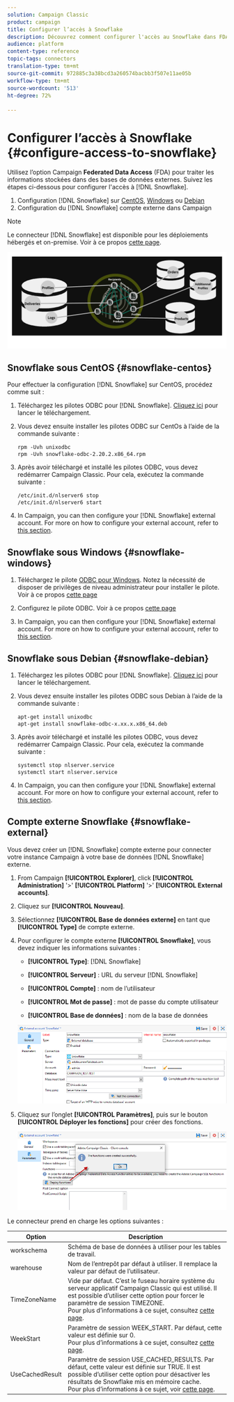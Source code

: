 ```yaml
---
solution: Campaign Classic
product: campaign
title: Configurer l’accès à Snowflake
description: Découvrez comment configurer l'accès au Snowflake dans FDA
audience: platform
content-type: reference
topic-tags: connectors
translation-type: tm+mt
source-git-commit: 972885c3a38bcd3a260574bacbb3f507e11ae05b
workflow-type: tm+mt
source-wordcount: '513'
ht-degree: 72%

---
```



# Configurer l’accès à Snowflake {#configure-access-to-snowflake}

Utilisez l’option Campaign **Federated Data Access** (FDA) pour traiter les informations stockées dans des bases de données externes. Suivez les étapes ci-dessous pour configurer l&#39;accès à [!DNL Snowflake].

1. Configuration [!DNL Snowflake] sur [CentOS](#snowflake-centos), [Windows](#snowflake-windows) ou [Debian](#snowflake-debian)
1. Configuration du [!DNL Snowflake] compte externe [](#snowflake-external) dans Campaign


>[!NOTE]
>
>Le connecteur [!DNL Snowflake] est disponible pour les déploiements hébergés et on-premise. Voir à ce propos [cette page](../../installation/using/capability-matrix.md).

![](assets/snowflake_3.png)

## Snowflake sous CentOS {#snowflake-centos}

Pour effectuer la configuration [!DNL Snowflake] sur CentOS, procédez comme suit :

1. Téléchargez les pilotes ODBC pour [!DNL Snowflake]. [Cliquez ici](https://sfc-repo.snowflakecomputing.com/odbc/linux/latest/snowflake-odbc-2.20.2.x86_64.rpm) pour lancer le téléchargement.
1. Vous devez ensuite installer les pilotes ODBC sur CentOs à l’aide de la commande suivante :

   ```
   rpm -Uvh unixodbc
   rpm -Uvh snowflake-odbc-2.20.2.x86_64.rpm
   ```

1. Après avoir téléchargé et installé les pilotes ODBC, vous devez redémarrer Campaign Classic. Pour cela, exécutez la commande suivante :

   ```
   /etc/init.d/nlserver6 stop
   /etc/init.d/nlserver6 start
   ```

1. In Campaign, you can then configure your [!DNL Snowflake] external account. For more on how to configure your external account, refer to [this section](#snowflake-external).

## Snowflake sous Windows {#snowflake-windows}

1. Téléchargez le pilote [ODBC pour Windows](https://docs.snowflake.net/manuals/user-guide/odbc-download.html). Notez la nécessité de disposer de privilèges de niveau administrateur pour installer le pilote. Voir à ce propos [cette page](https://docs.snowflake.net/manuals/user-guide/admin-user-management.html)

1. Configurez le pilote ODBC. Voir à ce propos [cette page](https://docs.snowflake.net/manuals/user-guide/odbc-windows.html#step-2-configure-the-odbc-driver)

1. In Campaign, you can then configure your [!DNL Snowflake] external account. For more on how to configure your external account, refer to [this section](#snowflake-external).

## Snowflake sous Debian {#snowflake-debian}

1. Téléchargez les pilotes ODBC pour [!DNL Snowflake]. [Cliquez ici](https://sfc-repo.snowflakecomputing.com/odbc/linux/latest/index.html) pour lancer le téléchargement.

1. Vous devez ensuite installer les pilotes ODBC sous Debian à l’aide de la commande suivante :

   ```
   apt-get install unixodbc
   apt-get install snowflake-odbc-x.xx.x.x86_64.deb
   ```

1. Après avoir téléchargé et installé les pilotes ODBC, vous devez redémarrer Campaign Classic. Pour cela, exécutez la commande suivante :

   ```
   systemctl stop nlserver.service
   systemctl start nlserver.service
   ```

1. In Campaign, you can then configure your [!DNL Snowflake] external account. For more on how to configure your external account, refer to [this section](#snowflake-external).

## Compte externe Snowflake {#snowflake-external}

Vous devez créer un [!DNL Snowflake] compte externe pour connecter votre instance Campaign à votre base de données [!DNL Snowflake] externe.

1. From Campaign **[!UICONTROL Explorer]**, click **[!UICONTROL Administration]** &#39;>&#39; **[!UICONTROL Platform]** &#39;>&#39; **[!UICONTROL External accounts]**.

1. Cliquez sur **[!UICONTROL Nouveau]**.

1. Sélectionnez **[!UICONTROL Base de données externe]** en tant que **[!UICONTROL Type]** de compte externe.

1. Pour configurer le compte externe **[!UICONTROL Snowflake]**, vous devez indiquer les informations suivantes :

   * **[!UICONTROL Type]**: [!DNL Snowflake]

   * **[!UICONTROL Serveur]** : URL du serveur [!DNL Snowflake]

   * **[!UICONTROL Compte]** : nom de l’utilisateur

   * **[!UICONTROL Mot de passe]** : mot de passe du compte utilisateur

   * **[!UICONTROL Base de données]** : nom de la base de données

   ![](assets/snowflake.png)

1. Cliquez sur l’onglet **[!UICONTROL Paramètres]**, puis sur le bouton **[!UICONTROL Déployer les fonctions]** pour créer des fonctions.

   ![](assets/snowflake_2.png)

Le connecteur prend en charge les options suivantes :

| Option | Description |
|---|---|
| workschema | Schéma de base de données à utiliser pour les tables de travail. |
| warehouse | Nom de l’entrepôt par défaut à utiliser. Il remplace la valeur par défaut de l’utilisateur. |
| TimeZoneName | Vide par défaut. C’est le fuseau horaire système du serveur applicatif Campaign Classic qui est utilisé. Il est possible d’utiliser cette option pour forcer le paramètre de session TIMEZONE. <br>Pour plus d’informations à ce sujet, consultez [cette page](https://docs.snowflake.net/manuals/sql-reference/parameters.html#timezone). |
| WeekStart | Paramètre de session WEEK_START. Par défaut, cette valeur est définie sur 0. <br>Pour plus d’informations à ce sujet, consultez [cette page](https://docs.snowflake.com/en/sql-reference/parameters.html#week-start). |
| UseCachedResult | Paramètre de session USE_CACHED_RESULTS. Par défaut, cette valeur est définie sur TRUE. Il est possible d’utiliser cette option pour désactiver les résultats de Snowflake mis en mémoire cache. <br>Pour plus d’informations à ce sujet, voir [cette page](https://docs.snowflake.net/manuals/user-guide/querying-persisted-results.html). |
